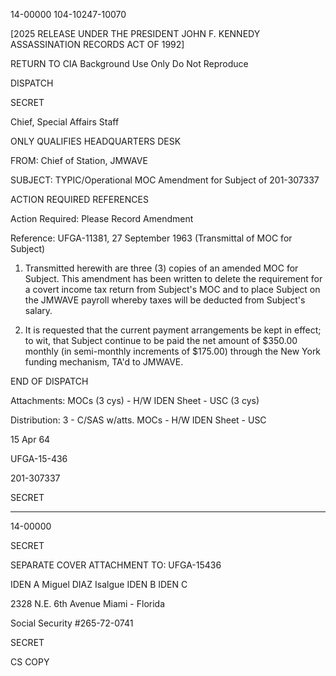 14-00000
104-10247-10070

[2025 RELEASE UNDER THE PRESIDENT JOHN F. KENNEDY ASSASSINATION RECORDS ACT OF 1992]

RETURN TO CIA
Background Use Only
Do Not Reproduce

DISPATCH

SECRET

Chief, Special Affairs Staff

ONLY QUALIFIES
HEADQUARTERS DESK

FROM: Chief of Station, JMWAVE

SUBJECT: TYPIC/Operational
MOC Amendment for Subject of 201-307337

ACTION REQUIRED REFERENCES

Action Required: Please Record Amendment

Reference: UFGA-11381, 27 September 1963
(Transmittal of MOC for Subject)

1. Transmitted herewith are three (3) copies of an amended MOC for Subject. This amendment has been written to delete the requirement for a covert income tax return from Subject's MOC and to place Subject on the JMWAVE payroll whereby taxes will be deducted from Subject's salary.

2. It is requested that the current payment arrangements be kept in effect; to wit, that Subject continue to be paid the net amount of $350.00 monthly (in semi-monthly increments of $175.00) through the New York funding mechanism, TA'd to JMWAVE.

END OF DISPATCH

Attachments:
MOCs (3 cys) - H/W
IDEN Sheet - USC
(3 cys)

Distribution:
3 - C/SAS w/atts.
MOCs - H/W
IDEN Sheet - USC

15 Apr 64

UFGA-15-436

201-307337

SECRET

---

14-00000

SECRET

SEPARATE COVER ATTACHMENT
TO: UFGA-15436

IDEN A
Miguel DIAZ Isalgue
IDEN B
IDEN C

2328 N.E. 6th Avenue
Miami - Florida

Social Security #265-72-0741

SECRET

CS COPY
